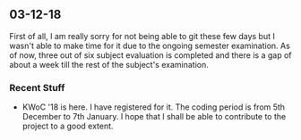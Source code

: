 ## 03-12-18

First of all, I am really sorry for not being able to git these few days but I wasn't able to make time for it due to the ongoing semester examination. As of now, three out of six subject evaluation is completed and there is a gap of about a week till the rest of the subject's examination.

### Recent Stuff

* KWoC '18 is here. I have registered for it. The coding period is from 5th December to 7th January. I hope that I shall be able to contribute to the project to a good extent.